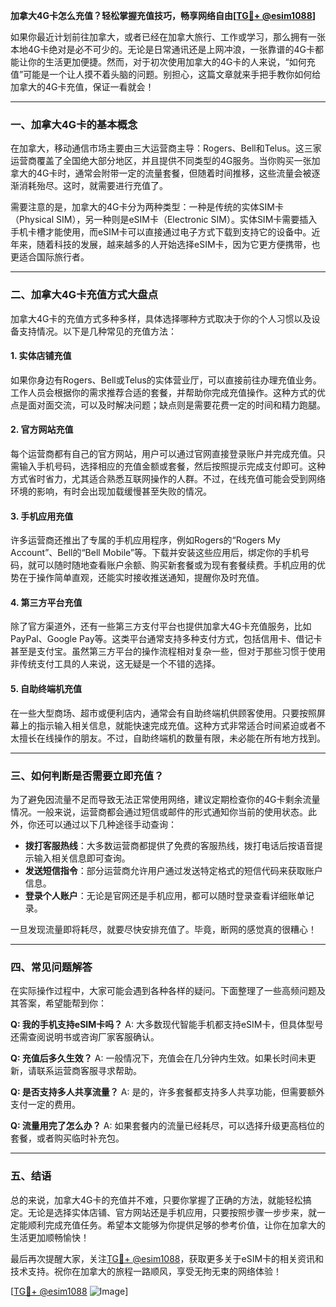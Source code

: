 **加拿大4G卡怎么充值？轻松掌握充值技巧，畅享网络自由[[TG💪+ @esim1088](https://t.me/s/esim1088)]**

如果你最近计划前往加拿大，或者已经在加拿大旅行、工作或学习，那么拥有一张本地4G卡绝对是必不可少的。无论是日常通讯还是上网冲浪，一张靠谱的4G卡都能让你的生活更加便捷。然而，对于初次使用加拿大的4G卡的人来说，“如何充值”可能是一个让人摸不着头脑的问题。别担心，这篇文章就来手把手教你如何给加拿大的4G卡充值，保证一看就会！

---

### **一、加拿大4G卡的基本概念**

在加拿大，移动通信市场主要由三大运营商主导：Rogers、Bell和Telus。这三家运营商覆盖了全国绝大部分地区，并且提供不同类型的4G服务。当你购买一张加拿大的4G卡时，通常会附带一定的流量套餐，但随着时间推移，这些流量会被逐渐消耗殆尽。这时，就需要进行充值了。

需要注意的是，加拿大的4G卡分为两种类型：一种是传统的实体SIM卡（Physical SIM），另一种则是eSIM卡（Electronic SIM）。实体SIM卡需要插入手机卡槽才能使用，而eSIM卡可以直接通过电子方式下载到支持它的设备中。近年来，随着科技的发展，越来越多的人开始选择eSIM卡，因为它更方便携带，也更适合国际旅行者。

---

### **二、加拿大4G卡充值方式大盘点**

加拿大4G卡的充值方式多种多样，具体选择哪种方式取决于你的个人习惯以及设备支持情况。以下是几种常见的充值方法：

#### **1. 实体店铺充值**
如果你身边有Rogers、Bell或Telus的实体营业厅，可以直接前往办理充值业务。工作人员会根据你的需求推荐合适的套餐，并帮助你完成充值操作。这种方式的优点是面对面交流，可以及时解决问题；缺点则是需要花费一定的时间和精力跑腿。

#### **2. 官方网站充值**
每个运营商都有自己的官方网站，用户可以通过官网直接登录账户并完成充值。只需输入手机号码，选择相应的充值金额或套餐，然后按照提示完成支付即可。这种方式省时省力，尤其适合熟悉互联网操作的人群。不过，在线充值可能会受到网络环境的影响，有时会出现加载缓慢甚至失败的情况。

#### **3. 手机应用充值**
许多运营商还推出了专属的手机应用程序，例如Rogers的“Rogers My Account”、Bell的“Bell Mobile”等。下载并安装这些应用后，绑定你的手机号码，就可以随时随地查看账户余额、购买新套餐或为现有套餐续费。手机应用的优势在于操作简单直观，还能实时接收推送通知，提醒你及时充值。

#### **4. 第三方平台充值**
除了官方渠道外，还有一些第三方支付平台也提供加拿大4G卡充值服务，比如PayPal、Google Pay等。这类平台通常支持多种支付方式，包括信用卡、借记卡甚至是支付宝。虽然第三方平台的操作流程相对复杂一些，但对于那些习惯于使用非传统支付工具的人来说，这无疑是一个不错的选择。

#### **5. 自助终端机充值**
在一些大型商场、超市或便利店内，通常会有自助终端机供顾客使用。只要按照屏幕上的指示输入相关信息，就能快速完成充值。这种方式非常适合时间紧迫或者不太擅长在线操作的朋友。不过，自助终端机的数量有限，未必能在所有地方找到。

---

### **三、如何判断是否需要立即充值？**

为了避免因流量不足而导致无法正常使用网络，建议定期检查你的4G卡剩余流量情况。一般来说，运营商都会通过短信或邮件的形式通知你当前的使用状态。此外，你还可以通过以下几种途径手动查询：

- **拨打客服热线**：大多数运营商都提供了免费的客服热线，拨打电话后按语音提示输入相关信息即可查询。
- **发送短信指令**：部分运营商允许用户通过发送特定格式的短信代码来获取账户信息。
- **登录个人账户**：无论是官网还是手机应用，都可以随时登录查看详细账单记录。

一旦发现流量即将耗尽，就要尽快安排充值了。毕竟，断网的感觉真的很糟心！

---

### **四、常见问题解答**

在实际操作过程中，大家可能会遇到各种各样的疑问。下面整理了一些高频问题及其答案，希望能帮到你：

**Q: 我的手机支持eSIM卡吗？**
A: 大多数现代智能手机都支持eSIM卡，但具体型号还需查阅说明书或咨询厂家客服确认。

**Q: 充值后多久生效？**
A: 一般情况下，充值会在几分钟内生效。如果长时间未更新，请联系运营商客服寻求帮助。

**Q: 是否支持多人共享流量？**
A: 是的，许多套餐都支持多人共享功能，但需要额外支付一定的费用。

**Q: 流量用完了怎么办？**
A: 如果套餐内的流量已经耗尽，可以选择升级更高档位的套餐，或者购买临时补充包。

---

### **五、结语**

总的来说，加拿大4G卡的充值并不难，只要你掌握了正确的方法，就能轻松搞定。无论是选择实体店铺、官方网站还是手机应用，只要按照步骤一步步来，就一定能顺利完成充值任务。希望本文能够为你提供足够的参考价值，让你在加拿大的生活更加顺畅愉快！

最后再次提醒大家，关注[TG💪+ @esim1088](https://t.me/s/esim1088)，获取更多关于eSIM卡的相关资讯和技术支持。祝你在加拿大的旅程一路顺风，享受无拘无束的网络体验！

[[TG💪+ @esim1088](https://t.me/s/esim1088) ![Image](https://i.postimg.cc/4NQfJmqS/Snipaste-2025-05-13-00-14-12.png)]